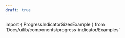 ```yaml
---
draft: true
---
```


import {
ProgressIndicatorSizesExample
} from 'Docs/uilib/components/progress-indicator/Examples'

<ProgressIndicatorSizesExample />
